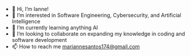 - 👋 Hi, I’m Ianne!
- 👀 I’m interested in Software Engineering, Cybersecurity, and Artificial Intelligence
- 🌱 I’m currently learning anything AI
- 💞️ I’m looking to collaborate on expanding my knowledge in coding and software development
- 📫 How to reach me mariannesantos174@gmail.com
<!---
Akiri017/Akiri017 is a ✨ special ✨ repository because its `README.md` (this file) appears on your GitHub profile.
You can click the Preview link to take a look at your changes.
--->
